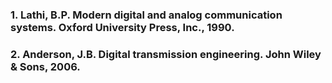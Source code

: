 ### 1. Lathi, B.P. Modern digital and analog communication systems. Oxford University Press, Inc., 1990.
### 2. Anderson, J.B. Digital transmission engineering. John Wiley & Sons, 2006.
